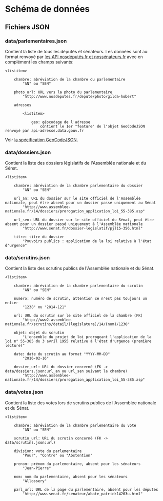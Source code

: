 # Schéma de données

## Fichiers JSON

### data/parlementaires.json

Contient la liste de tous les députés et sénateurs.  Les données sont au format
renvoyé par [les API nosdéputés.fr et nossénateurs.fr][rcapi] avec en complément
les champs suivants:

	<listitem>

		chambre: abréviation de la chambre du parlementaire
			"AN" ou "SEN"

		photo_url: URL vers la photo du parlementaire
			"http://www.nosdeputes.fr/depute/photo/gilda-hobert"

		adresses

			<listitem>

				geo: géocodage de l'adresse
					contient le 1er "feature" de l'objet GeoCodeJSON renvoyé par api-adresse.data.gouv.fr

Voir [la spécification GeoCodeJSON][geocodejson].

[geocodejson]: https://github.com/geocoders/geocodejson-spec
[rcapi]: http://cpc.regardscitoyens.org/trac/wiki/API#Informationdund%C3%A9put%C3%A9particulier

### data/dossiers.json

Contient la liste des dossiers législatifs de l'Assemblée nationale et du Sénat.

	<listitem>

		chambre: abréviation de la chambre parlementaire du dossier
			"AN" ou "SEN"

		url_an: URL du dossier sur le site officiel de l'Assemblée nationale, peut être absent pour un dossier passé uniquement au Sénat
			"http://www.assemblee-nationale.fr/14/dossiers/prorogation_application_loi_55-385.asp"

		url_sen: URL du dossier sur le site officiel du Sénat, peut être absent pour un dossier passé uniquement à l'Assemblée nationale
			"http://www.senat.fr/dossier-legislatif/pjl15-356.html"

		titre: titre du dossier
			"Pouvoirs publics : application de la loi relative à l'état d'urgence"

### data/scrutins.json

Contient la liste des scrutins publics de l'Assemblée nationale et du Sénat.

	<listitem>

		chambre: abréviation de la chambre parlementaire du scrutin
			"AN" ou "SEN"

		numero: numéro de scrutin, attention ce n'est pas toujours un entier
			"1238" ou "2014-121"

		url: URL du scrutin sur le site officiel de la chambre (PK)
			"http://www2.assemblee-nationale.fr/scrutins/detail/(legislature)/14/(num)/1238"

		objet: objet du scrutin
			"L'ensemble du projet de loi prorogeant l'application de la loi n° 55-385 du 3 avril 1955 relative à l'état d'urgence (première lecture)"

		date: date du scrutin au format "YYYY-MM-DD"
			"2016-02-16"

		dossier_url: URL du dossier concerné (FK -> data/dossiers.json:url_an ou url_sen suivant la chambre)
			"http://www.assemblee-nationale.fr/14/dossiers/prorogation_application_loi_55-385.asp"

### data/votes.json

Contient la liste des votes lors de scrutins publics de l'Assemblée nationale et
du Sénat.

	<listitem>

		chambre: abréviation de la chambre parlementaire du vote
			"AN" ou "SEN"

		scrutin_url: URL du scrutin concerné (FK -> data/scrutins.json:url)

		division: vote du parlementaire
			"Pour", "Contre" ou "Abstention"

		prenom: prénom du parlementaire, absent pour les sénateurs
			"Jean-Pierre"

		nom: nom du parlementaire, absent pour les sénateurs
			"Allossery"

		parl_url: URL de la page du parlementaire, absent pour les députés
			"http://www.senat.fr/senateur/abate_patrick14263u.html"
